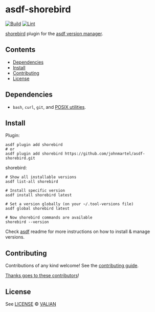 # asdf-shorebird

[![Build](https://github.com/valian-ca/asdf-shorebird/actions/workflows/build.yml/badge.svg)](https://github.com/valian-ca/asdf-shorebird/actions/workflows/build.yml)
[![Lint](https://github.com/valian-ca/asdf-shorebird/actions/workflows/lint.yml/badge.svg)](https://github.com/valian-ca/asdf-shorebird/actions/workflows/lint.yml)

[shorebird](https://docs.shorebird.dev/) plugin for the [asdf version manager](https://asdf-vm.com).

## Contents

- [Dependencies](#dependencies)
- [Install](#install)
- [Contributing](#contributing)
- [License](#license)

## Dependencies

- `bash`, `curl`, `git`, and [POSIX utilities](https://pubs.opengroup.org/onlinepubs/9699919799/idx/utilities.html).

## Install

Plugin:

```shell
asdf plugin add shorebird
# or
asdf plugin add shorebird https://github.com/johnmartel/asdf-shorebird.git
```

shorebird:

```shell
# Show all installable versions
asdf list-all shorebird

# Install specific version
asdf install shorebird latest

# Set a version globally (on your ~/.tool-versions file)
asdf global shorebird latest

# Now shorebird commands are available
shorebird --version
```

Check [asdf](https://github.com/asdf-vm/asdf) readme for more instructions on how to
install & manage versions.

## Contributing

Contributions of any kind welcome! See the [contributing guide](CONTRIBUTING.md).

[Thanks goes to these contributors](https://github.com/valian-ca/asdf-shorebird/graphs/contributors)!

## License

See [LICENSE](LICENSE) © [VALIAN](https://github.com/valian-ca/)
